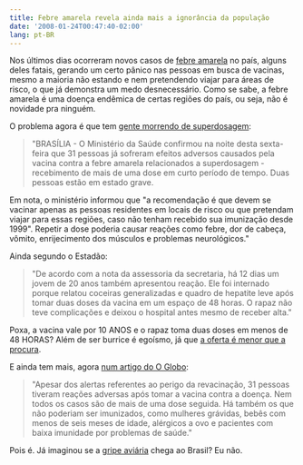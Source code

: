 ```yaml
---
title: Febre amarela revela ainda mais a ignorância da população
date: '2008-01-24T00:47:40-02:00'
lang: pt-BR
---
```


Nos últimos dias ocorreram novos casos de [febre amarela](http://pt.wikipedia.org/wiki/Febre_amarela) no país, alguns deles fatais, gerando um certo pânico nas pessoas em busca de vacinas, mesmo a maioria não estando e nem pretendendo viajar para áreas de risco, o que já demonstra um medo desnecessário. Como se sabe, a febre amarela é uma doença endêmica de certas regiões do país, ou seja, não é novidade pra ninguém.

O problema agora é que tem [gente morrendo de superdosagem](http://www.estadao.com.br/vidae/not_vid111647,0.htm):

> "BRASÍLIA - O Ministério da Saúde confirmou na noite desta sexta-feira que 31 pessoas já sofreram efeitos adversos causados pela vacina contra a febre amarela relacionados a superdosagem - recebimento de mais de uma dose em curto período de tempo. Duas pessoas estão em estado grave.

Em nota, o ministério informou que "a recomendação é que devem se vacinar apenas as pessoas residentes em locais de risco ou que pretendam viajar para essas regiões, caso não tenham recebido sua imunização desde 1999". Repetir a dose poderia causar reações como febre, dor de cabeça, vômito, enrijecimento dos músculos e problemas neurológicos."

Ainda segundo o Estadão:

> "De acordo com a nota da assessoria da secretaria, há 12 dias um jovem de 20 anos também apresentou reação. Ele foi internado porque relatou coceiras generalizadas e quadro de hepatite leve após tomar duas doses da vacina em um espaço de 48 horas. O rapaz não teve complicações e deixou o hospital antes mesmo de receber alta."

Poxa, a vacina vale por 10 ANOS e o rapaz toma duas doses em menos de 48 HORAS? Além de ser burrice é egoísmo, já que [a oferta é menor que a procura](http://www.estadao.com.br/geral/not_ger111076,0.htm).

E ainda tem mais, agora [num artigo do O Globo](http://oglobo.globo.com/pais/mat/2008/01/23/confirmada_nona_morte_por_febre_amarela_no_brasil_este_ano-328165546.asp):

> "Apesar dos alertas referentes ao perigo da revacinação, 31 pessoas tiveram reações adversas após tomar a vacina contra a doença. Nem todos os casos são de mais de uma dose seguida. Há também os que não poderiam ser imunizados, como mulheres grávidas, bebês com menos de seis meses de idade, alérgicos a ovo e pacientes com baixa imunidade por problemas de saúde."

Pois é. Já imaginou se a [gripe aviária](http://pt.wikipedia.org/wiki/Gripe_aviária) chega ao Brasil? Eu não.
